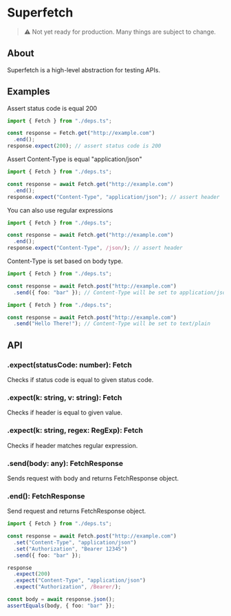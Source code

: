 # Superfetch

> ⚠️ Not yet ready for production. Many things are subject to change.

## About

Superfetch is a high-level abstraction for testing APIs.

## Examples

Assert status code is equal 200

```ts
import { Fetch } from "./deps.ts";

const response = Fetch.get("http://example.com")
  .end();
response.expect(200); // assert status code is 200
```

Assert Content-Type is equal "application/json"

```ts
import { Fetch } from "./deps.ts";

const response = await Fetch.get("http://example.com")
  .end();
response.expect("Content-Type", "application/json"); // assert header
```

You can also use regular expressions

```ts
import { Fetch } from "./deps.ts";

const response = await Fetch.get("http://example.com")
  .end();
response.expect("Content-Type", /json/); // assert header
```

Content-Type is set based on body type.

```ts
import { Fetch } from "./deps.ts";

const response = await Fetch.post("http://example.com")
  .send({ foo: "bar" }); // Content-Type will be set to application/json
```

```ts
import { Fetch } from "./deps.ts";

const response = await Fetch.post("http://example.com")
  .send("Hello There!"); // Content-Type will be set to text/plain
```

## API

### .expect(statusCode: number): Fetch

Checks if status code is equal to given status code.

### .expect(k: string, v: string): Fetch

Checks if header is equal to given value.

### .expect(k: string, regex: RegExp): Fetch

Checks if header matches regular expression.

### .send(body: any): FetchResponse

Sends request with body and returns FetchResponse object.

### .end(): FetchResponse

Send request and returns FetchResponse object.

```ts
import { Fetch } from "./deps.ts";

const response = await Fetch.post("http://example.com")
  .set("Content-Type", "application/json")
  .set("Authorization", "Bearer 12345")
  .send({ foo: "bar" });

response
  .expect(200)
  .expect("Content-Type", "application/json")
  .expect("Authorization", /Bearer/);

const body = await response.json();
assertEquals(body, { foo: "bar" });
```
